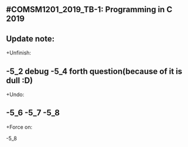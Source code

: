 #COMSM1201_2019_TB-1: Programming in C 2019
---
Update note:
---
+Unfinish:

-5_2 debug
-5_4 forth question(because of it is dull :D)
---
+Undo:

-5_6 
-5_7 
-5_8
---
+Force on:

-5_8
